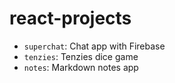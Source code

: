 # react-projects

- `superchat`: Chat app with Firebase
- `tenzies`: Tenzies dice game
- `notes`: Markdown notes app
 
